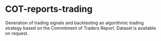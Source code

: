 # COT-reports-trading
Generation of trading signals and backtesting an algorithmic trading strategy based on the Commitment of Traders Report. Dataset is available on request.
